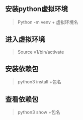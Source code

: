 ## 安装python虚拟环境

> Python -m venv + 虚拟环境名

## 进入虚拟环境

> Source v1/bin/activate

## 安装依赖包

> python3 install +包名

## 查看依赖包

> python3 show +包名
